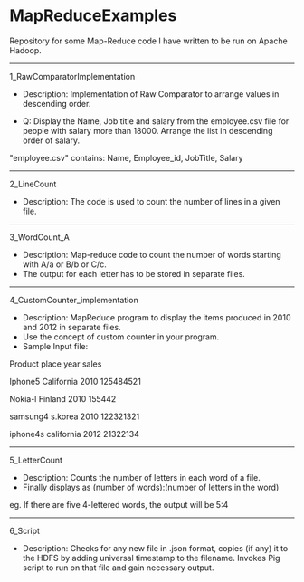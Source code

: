 MapReduceExamples
=================

Repository for some Map-Reduce code I have written to be run on Apache Hadoop.
______________________________________________________________________________________________________
1_RawComparatorImplementation

* Description: Implementation of Raw Comparator to arrange values in descending order.

* Q: Display the Name, Job title and salary from the employee.csv file for people with salary more than 18000. Arrange the list in descending order of salary.

"employee.csv" contains: Name, Employee_id, JobTitle, Salary
______________________________________________________________________________________________________
2_LineCount

* Description: The code is used to count the number of lines in a given file.

______________________________________________________________________________________________________
3_WordCount_A

* Description: Map-reduce code to count the number of words starting with A/a or B/b or C/c.
* The output for each letter has to be stored in separate files. 

______________________________________________________________________________________________________
4_CustomCounter_implementation

* Description: MapReduce program to display the items produced in 2010 and 2012 in separate files.
* Use the concept of custom counter in your program.
* Sample Input file:

Product place year sales

Iphone5 California 2010 125484521

Nokia-l Finland 2010 155442

samsung4 s.korea 2010 122321321

iphone4s california 2012 21322134 

________________________________________________________________________________________________________
5_LetterCount

* Description: Counts the number of letters in each word of a file.
* Finally displays as (number of words):(number of letters in the word)

 eg. If there are five 4-lettered words, the output will be 5:4

_________________________________________________________________________________________________________
6_Script

* Description: Checks for any new file in .json format, copies (if any) it to the HDFS by adding universal timestamp to the filename. Invokes Pig script to run on that file and gain necessary output.
